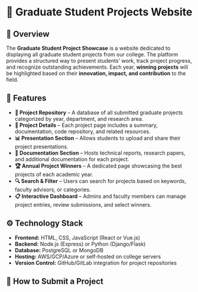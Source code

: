 # 📌 Graduate Student Projects Website

## 📖 Overview
The **Graduate Student Project Showcase** is a website dedicated to displaying all graduate student projects from our college. The platform provides a structured way to present students' work, track project progress, and recognize outstanding achievements. Each year, **winning projects** will be highlighted based on their **innovation, impact, and contribution** to the field.

## 🎯 Features
- **📂 Project Repository** – A database of all submitted graduate projects categorized by year, department, and research area.  
- **📑 Project Details** – Each project page includes a summary, documentation, code repository, and related resources.  
- **📊 Presentation Section** – Allows students to upload and share their project presentations.  
- **📄 Documentation Section** – Hosts technical reports, research papers, and additional documentation for each project.  
- **🏆 Annual Project Winners** – A dedicated page showcasing the best projects of each academic year.  
- **🔍 Search & Filter** – Users can search for projects based on keywords, faculty advisors, or categories.  
- **📋 Interactive Dashboard** – Admins and faculty members can manage project entries, review submissions, and select winners.  

## ⚙️ Technology Stack
- **Frontend:** HTML, CSS, JavaScript (React or Vue.js)  
- **Backend:** Node.js (Express) or Python (Django/Flask)  
- **Database:** PostgreSQL or MongoDB  
- **Hosting:** AWS/GCP/Azure or self-hosted on college servers  
- **Version Control:** GitHub/GitLab integration for project repositories  

## 🚀 How to Submit a Project
